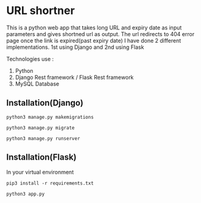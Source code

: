 # URL shortner
This is a python web app that takes long URL and expiry date as input parameters and gives shortned url as output.
The url redirects to 404 error page once the link is expired(past expiry date)
I have done 2 different implementations.
1st using Django and 2nd using Flask

Technologies use :

1) Python
2) Django Rest framework / Flask Rest framework
2) MySQL Database


## Installation(Django)

    python3 manage.py makemigrations        

    python3 manage.py migrate               

    python3 manage.py runserver  

## Installation(Flask)

In your virtual environment

    pip3 install -r requirements.txt

    python3 app.py           


